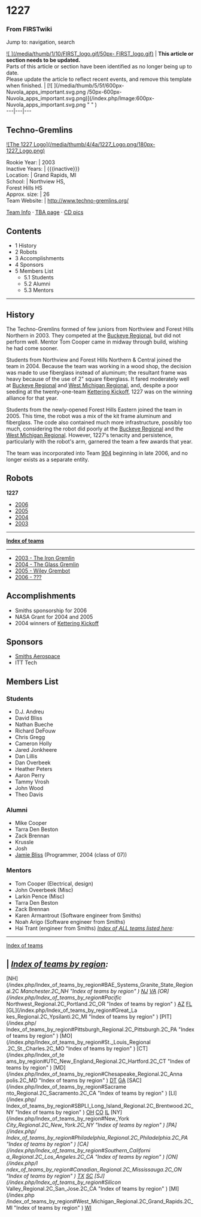 

# 1227

### From FIRSTwiki

Jump to: navigation, search

[![ ](/media/thumb/1/10/FIRST_logo.gif/50px-
FIRST_logo.gif)](/index.php/Image:FIRST_logo.gif " " ) |  **This article or
section needs to be updated.**  
Parts of this article or section have been identified as no longer being up to
date.  
Please update the article to reflect recent events, and remove this template
when finished. |  [![ ](/media/thumb/5/5f/600px-Nuvola_apps_important.svg.png
/50px-600px-Nuvola_apps_important.svg.png)](/index.php/Image:600px-
Nuvola_apps_important.svg.png " " )  
---|---|---  
  
  

Techno-Gremlins  
---  
  
[![The 1227 Logo](/media/thumb/4/4a/1227_Logo.png/180px-
1227_Logo.png)](/index.php/Image:1227_Logo.png "The 1227 Logo" )  
  
Rookie Year: | 2003  
Inactive Years: | {{{inactive}}}  
Location: | Grand Rapids, MI  
School: | Northview HS,  
Forest Hills HS  
Approx. size: | 26  
Team Website: | <http://www.techno-gremlins.org/>  
  
[Team Info](http://frclinks.appspot.com/t/1227
"http://frclinks.appspot.com/t/1227" ) · [TBA
page](http://www.thebluealliance.com/team/1227
"http://www.thebluealliance.com/team/1227" ) · [CD
pics](http://www.chiefdelphi.com/media/photos/tags/frc1227
"http://www.chiefdelphi.com/media/photos/tags/frc1227" )  
  
## Contents

  * 1 History
  * 2 Robots
  * 3 Accomplishments
  * 4 Sponsors
  * 5 Members List
    * 5.1 Students
    * 5.2 Alumni
    * 5.3 Mentors  
---  
  

## History

The Techno-Gremlins formed of few juniors from Northview and Forest Hills
Northern in 2003. They competed at the [Buckeye
Regional](/index.php/Buckeye_Regional "Buckeye Regional" ), but did not
perform well. Mentor Tom Cooper came in midway through build, wishing he had
come sooner.

Students from Northview and Forest Hills Northern &amp; Central joined the
team in 2004. Because the team was working in a wood shop, the decision was
made to use fiberglass instead of aluminum; the resultant frame was heavy
because of the use of 2" square fiberglass. It fared moderately well at
[Buckeye Regional](/index.php/Buckeye_Regional "Buckeye Regional" ) and [West
Michigan Regional](/index.php/West_Michigan_Regional "West Michigan Regional"
), and, despite a poor seeding at the twenty-one-team [Kettering
Kickoff](/index.php/Kettering_Kickoff "Kettering Kickoff" ), 1227 was on the
winning alliance for that year.

Students from the newly-opened Forest Hills Eastern joined the team in 2005.
This time, the robot was a mix of the kit frame aluminum and fiberglass. The
code also contained much more infrastructure, possibly too much, considering
the robot did poorly at the [Buckeye Regional](/index.php/Buckeye_Regional
"Buckeye Regional" ) and the [West Michigan
Regional](/index.php/West_Michigan_Regional "West Michigan Regional" ).
However, 1227's tenacity and persistence, particularly with the robot's arm,
garnered the team a few awards that year.

The team was incorporated into Team [904](/index.php/904 "904" ) beginning in
late 2006, and no longer exists as a separate entity.


## Robots

****1227****

  * [2006](/index.php/1227_in_2006 "1227 in 2006" )
  * [2005](/index.php/1227_in_2005 "1227 in 2005" )
  * [2004](/index.php/1227_in_2004 "1227 in 2004" )
  * [2003](/index.php/1227_in_2003 "1227 in 2003" )

* * *

**[Index of teams](/index.php/Index_of_teams "Index of teams" )**  
  
---  
  
  * [2003 - The Iron Gremlin](/index.php/1227_in_2003#_Robot "1227 in 2003" )
  * [2004 - The Glass Gremlin](/index.php/1227_in_2004#_Robot "1227 in 2004" )
  * [2005 - Wiley Grembot](/index.php/1227_in_2005#_Robot "1227 in 2005" )
  * [2006 - ???](/index.php?title=1226_in_2006&action=edit "1226 in 2006" )


## Accomplishments

  * Smiths sponsorship for 2006 
  * NASA Grant for 2004 and 2005 
  * 2004 winners of [Kettering Kickoff](/index.php/Kettering_Kickoff "Kettering Kickoff" )


##  Sponsors

  * [Smiths Aerospace](http://www.smiths-aerospace.com/ "http://www.smiths-aerospace.com/" )
  * ITT Tech 


## Members List


### Students

  * D.J. Andreu 
  * David Bliss 
  * Nathan Bueche 
  * Richard DeFouw 
  * Chris Gregg 
  * Cameron Holly 
  * Jared Jonkheere 
  * Dan Lillis 
  * Dan Overbeek 
  * Heather Peters 
  * Aaron Perry 
  * Tammy Vrosh 
  * John Wood 
  * Theo Davis 


### Alumni

  * Mike Cooper 
  * Tarra Den Beston 
  * Zack Brennan 
  * Krussle 
  * Josh 
  * [Jamie Bliss](/index.php/User:Astronouth7303 "User:Astronouth7303" ) (Programmer, 2004 (class of 07)) 


### Mentors

  * Tom Cooper (Electrical, design) 
  * John Oveerbeek (Misc) 
  * Larkin Pence (Misc) 
  * Tarra Den Beston 
  * Zack Brennan 
  * Karen Armantrout (Software engineer from Smiths) 
  * Noah Arigo (Software engineer from Smiths) 
  * Hai Trant (engineer from Smiths) 
_[Index of ALL teams listed
here](/index.php?title=Index_of_ALL_teams_listed_here&action=edit "Index of
ALL teams listed here" ):_  
---  
  
[Index of teams](/index.php/Index_of_teams "Index of teams" )

| _[Index of teams by region](/index.php/Index_of_teams_by_region "Index of
teams by region" ):_  
---  
  
[NH](/index.php/Index_of_teams_by_region#BAE_Systems_Granite_State_Regional.2C
_Manchester.2C_NH "Index of teams by region" )
[NJ](/index.php/Index_of_teams_by_region#New_Jersey_Regional.2C_Trenton.2C_NJ
"Index of teams by region" )
[VA](/index.php/Index_of_teams_by_region#NASA.2FVCU_Regional.2C_Richmond.2C_VA
"Index of teams by region" ) [OR](/index.php/Index_of_teams_by_region#Pacific_
Northwest_Regional.2C_Portland.2C_OR "Index of teams by region" )
[AZ](/index.php/Index_of_teams_by_region#Arizona_Regional.2C_Phoenix.2C_AZ
"Index of teams by region" )
[FL](/index.php/Index_of_teams_by_region#Florida_Regional.2C_Orlando.2C_FL
"Index of teams by region" ) [GL](/index.php/Index_of_teams_by_region#Great_La
kes_Regional.2C_Ypsilanti.2C_MI "Index of teams by region" ) [PIT](/index.php/
Index_of_teams_by_region#Pittsburgh_Regional.2C_Pittsburgh.2C_PA "Index of
teams by region" ) [MO](/index.php/Index_of_teams_by_region#St._Louis_Regional
.2C_St._Charles.2C_MO "Index of teams by region" ) [CT](/index.php/Index_of_te
ams_by_region#UTC_New_England_Regional.2C_Hartford.2C_CT "Index of teams by
region" ) [MD](/index.php/Index_of_teams_by_region#Chesapeake_Regional.2C_Anna
polis.2C_MD "Index of teams by region" )
[DT](/index.php/Index_of_teams_by_region#Detroit_Regional.2C_Detroit.2C_MI
"Index of teams by region" )
[GA](/index.php/Index_of_teams_by_region#Peachtree_Regional.2C_Duluth.2C_GA
"Index of teams by region" ) [SAC](/index.php/Index_of_teams_by_region#Sacrame
nto_Regional.2C_Sacramento.2C_CA "Index of teams by region" ) [LI](/index.php/
Index_of_teams_by_region#SBPLI_Long_Island_Regional.2C_Brentwood.2C_NY "Index
of teams by region" )
[OH](/index.php/Index_of_teams_by_region#Buckeye_Regional.2C_Cleveland.2C_OH
"Index of teams by region" )
[CO](/index.php/Index_of_teams_by_region#Colorado_Regional.2C_Denver.2C_CO
"Index of teams by region" )
[IL](/index.php/Index_of_teams_by_region#Midwest_Regional.2C_Evanston.2C_IL
"Index of teams by region" ) [NY](/index.php/Index_of_teams_by_region#New_York
_City_Regional.2C_New_York.2C_NY "Index of teams by region" ) [PA](/index.php/
Index_of_teams_by_region#Philadelphia_Regional.2C_Philadelphia.2C_PA "Index of
teams by region" ) [CA](/index.php/Index_of_teams_by_region#Southern_Californi
a_Regional.2C_Los_Angeles.2C_CA "Index of teams by region" ) [ON](/index.php/I
ndex_of_teams_by_region#Canadian_Regional.2C_Mississauga.2C_ON "Index of teams
by region" )
[TX](/index.php/Index_of_teams_by_region#Lone_Star_Regional.2C_Houston.2C_TX
"Index of teams by region" )
[SC](/index.php/Index_of_teams_by_region#Palmetto_Regional.2C_Columbia.2C_SC
"Index of teams by region" ) [SJ](/index.php/Index_of_teams_by_region#Silicon_
Valley_Regional.2C_San_Jose.2C_CA "Index of teams by region" ) [MI](/index.php
/Index_of_teams_by_region#West_Michigan_Regional.2C_Grand_Rapids.2C_MI "Index
of teams by region" )
[WI](/index.php/Index_of_teams_by_region#Wisconsin_Regional.2C_Milwaukee.2C_WI
"Index of teams by region" )  
  
